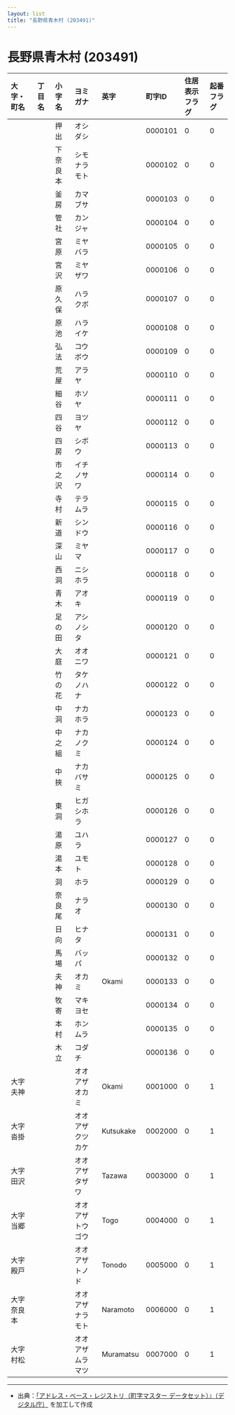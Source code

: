 ```yaml
---
layout: list
title: "長野県青木村 (203491)"
---
```


# 長野県青木村 (203491)

| 大字・町名 | 丁目名 | 小字名 | ヨミガナ | 英字 | 町字ID | 住居表示フラグ | 起番フラグ |
|:---|:---|:---|:---|:---|:---|:---|:---|
|  |  | 押出 | オシダシ |  | 0000101 | 0 | 0 |
|  |  | 下奈良本 | シモナラモト |  | 0000102 | 0 | 0 |
|  |  | 釜房 | カマブサ |  | 0000103 | 0 | 0 |
|  |  | 管社 | カンジャ |  | 0000104 | 0 | 0 |
|  |  | 宮原 | ミヤバラ |  | 0000105 | 0 | 0 |
|  |  | 宮沢 | ミヤザワ |  | 0000106 | 0 | 0 |
|  |  | 原久保 | ハラクボ |  | 0000107 | 0 | 0 |
|  |  | 原池 | ハライケ |  | 0000108 | 0 | 0 |
|  |  | 弘法 | コウボウ |  | 0000109 | 0 | 0 |
|  |  | 荒屋 | アラヤ |  | 0000110 | 0 | 0 |
|  |  | 細谷 | ホソヤ |  | 0000111 | 0 | 0 |
|  |  | 四谷 | ヨツヤ |  | 0000112 | 0 | 0 |
|  |  | 四房 | シボウ |  | 0000113 | 0 | 0 |
|  |  | 市之沢 | イチノサワ |  | 0000114 | 0 | 0 |
|  |  | 寺村 | テラムラ |  | 0000115 | 0 | 0 |
|  |  | 新道 | シンドウ |  | 0000116 | 0 | 0 |
|  |  | 深山 | ミヤマ |  | 0000117 | 0 | 0 |
|  |  | 西洞 | ニシホラ |  | 0000118 | 0 | 0 |
|  |  | 青木 | アオキ |  | 0000119 | 0 | 0 |
|  |  | 足の田 | アシノシタ |  | 0000120 | 0 | 0 |
|  |  | 大庭 | オオニワ |  | 0000121 | 0 | 0 |
|  |  | 竹の花 | タケノハナ |  | 0000122 | 0 | 0 |
|  |  | 中洞 | ナカホラ |  | 0000123 | 0 | 0 |
|  |  | 中之組 | ナカノクミ |  | 0000124 | 0 | 0 |
|  |  | 中挾 | ナカバサミ |  | 0000125 | 0 | 0 |
|  |  | 東洞 | ヒガシホラ |  | 0000126 | 0 | 0 |
|  |  | 湯原 | ユハラ |  | 0000127 | 0 | 0 |
|  |  | 湯本 | ユモト |  | 0000128 | 0 | 0 |
|  |  | 洞 | ホラ |  | 0000129 | 0 | 0 |
|  |  | 奈良尾 | ナラオ |  | 0000130 | 0 | 0 |
|  |  | 日向 | ヒナタ |  | 0000131 | 0 | 0 |
|  |  | 馬場 | バッパ |  | 0000132 | 0 | 0 |
|  |  | 夫神 | オカミ | Okami | 0000133 | 0 | 0 |
|  |  | 牧寄 | マキヨセ |  | 0000134 | 0 | 0 |
|  |  | 本村 | ホンムラ |  | 0000135 | 0 | 0 |
|  |  | 木立 | コダチ |  | 0000136 | 0 | 0 |
| 大字夫神 |  |  | オオアザオカミ | Okami | 0001000 | 0 | 1 |
| 大字沓掛 |  |  | オオアザクツカケ | Kutsukake | 0002000 | 0 | 1 |
| 大字田沢 |  |  | オオアザタザワ | Tazawa | 0003000 | 0 | 1 |
| 大字当郷 |  |  | オオアザトウゴウ | Togo | 0004000 | 0 | 1 |
| 大字殿戸 |  |  | オオアザトノド | Tonodo | 0005000 | 0 | 1 |
| 大字奈良本 |  |  | オオアザナラモト | Naramoto | 0006000 | 0 | 1 |
| 大字村松 |  |  | オオアザムラマツ | Muramatsu | 0007000 | 0 | 1 |

---

- 出典：[「アドレス・ベース・レジストリ（町字マスター データセット）』（デジタル庁）](https://www.digital.go.jp/policies/base_registry_address/) を加工して作成